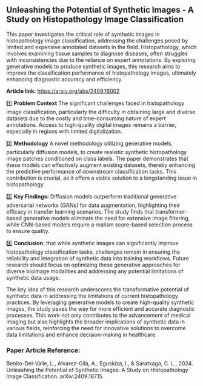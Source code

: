 ## Unleashing the Potential of Synthetic Images - A Study on Histopathology Image Classification

This paper investigates the critical role of synthetic images in histopathology image classification, addressing the challenges posed by limited and expensive annotated datasets in the field. Histopathology, which involves examining tissue samples to diagnose diseases, often struggles with inconsistencies due to the reliance on expert annotations. By exploring generative models to produce synthetic images, this research aims to improve the classification performance of histopathology images, ultimately enhancing diagnostic accuracy and efficiency. 

**Article link:** https://arxiv.org/abs/2409.16002

1️⃣ **Problem Context** The significant challenges faced in histopathology image classification, particularly the difficulty in obtaining large and diverse datasets due to the costly and time-consuming nature of expert annotations. Access to high-quality digital images remains a barrier, especially in regions with limited digitalization.

2️⃣ **Methodology** A novel methodology utilizing generative models, particularly diffusion models, to create realistic synthetic histopathology image patches conditioned on class labels. The paper demonstrates that these models can effectively augment existing datasets, thereby enhancing the predictive performance of downstream classification tasks. This contribution is crucial, as it offers a viable solution to a longstanding issue in histopathology.

3️⃣ **Key Findings:** Diffusion models outperform traditional generative adversarial networks (GANs) for data augmentation, highlighting their efficacy in transfer learning scenarios. The study finds that transformer-based generative models eliminate the need for extensive image filtering, while CNN-based models require a realism score-based selection process to ensure quality.

4️⃣ **Conclusion:** that while synthetic images can significantly improve histopathology classification tasks, challenges remain in ensuring the reliability and integration of synthetic data into training workflows. Future research should focus on optimizing these generative approaches for diverse bioimage modalities and addressing any potential limitations of synthetic data usage.

The key idea of this research underscores the transformative potential of synthetic data in addressing the limitations of current histopathology practices. By leveraging generative models to create high-quality synthetic images, the study paves the way for more efficient and accurate diagnostic processes. This work not only contributes to the advancement of medical imaging but also highlights the broader implications of synthetic data in various fields, reinforcing the need for innovative solutions to overcome data limitations and enhance decision-making in healthcare.


### Paper Article Reference:
Benito-Del-Valle, L., Alvarez-Gila, A., Eguskiza, I., & Saratxaga, C. L., 2024. Unleashing the Potential of Synthetic Images: A Study on Histopathology Image Classification. arXiv:2409.18715. 
